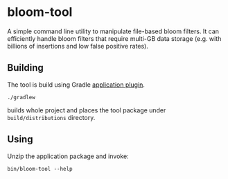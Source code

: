 # bloom-tool

A simple command line utility to manipulate file-based bloom filters. 
It can efficiently handle bloom filters that require multi-GB data storage (e.g. with billions of insertions and low false positive rates).

## Building

The tool is build using Gradle [application plugin](https://docs.gradle.org/current/userguide/application_plugin.html).
```
./gradlew
```
builds whole project and places the tool package under `build/distributions` directory.

## Using

Unzip the application package and invoke:

```
bin/bloom-tool --help
```
